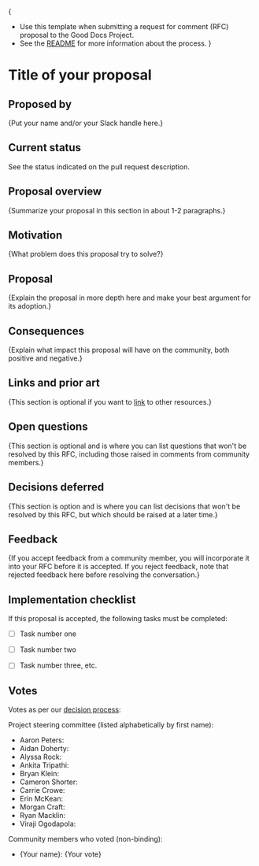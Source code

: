{
- Use this template when submitting a request for comment (RFC) proposal to the Good Docs Project.
- See the [README](README.md) for more information about the process.
}

# Title of your proposal

## Proposed by

{Put your name and/or your Slack handle here.}

## Current status

See the status indicated on the pull request description.


## Proposal overview

{Summarize your proposal in this section in about 1-2 paragraphs.}


## Motivation

{What problem does this proposal try to solve?}


## Proposal

{Explain the proposal in more depth here and make your best argument for its adoption.}


## Consequences

{Explain what impact this proposal will have on the community, both positive and negative.}


## Links and prior art

{This section is optional if you want to [link](https://example.com) to other resources.}


## Open questions

{This section is optional and is where you can list questions that won't be resolved by this RFC, including those raised in comments from community members.}


## Decisions deferred

{This section is option and is where you can list decisions that won't be resolved by this RFC, but which should be raised at a later time.}


## Feedback

{If you accept feedback from a community member, you will incorporate it into your RFC before it is accepted.
If you reject feedback, note that rejected feedback here before resolving the conversation.}


## Implementation checklist

If this proposal is accepted, the following tasks must be completed:

- [ ] Task number one
- [ ] Task number two
- [ ] Task number three, etc.


## Votes

Votes as per our [decision process](https://thegooddocsproject.dev/decisions/):

Project steering committee (listed alphabetically by first name):

- Aaron Peters:
- Aidan Doherty:
- Alyssa Rock:
- Ankita Tripathi:
- Bryan Klein:
- Cameron Shorter:
- Carrie Crowe:
- Erin McKean:
- Morgan Craft:
- Ryan Macklin:
- Viraji Ogodapola:

Community members who voted (non-binding):

- {Your name}: {Your vote}
